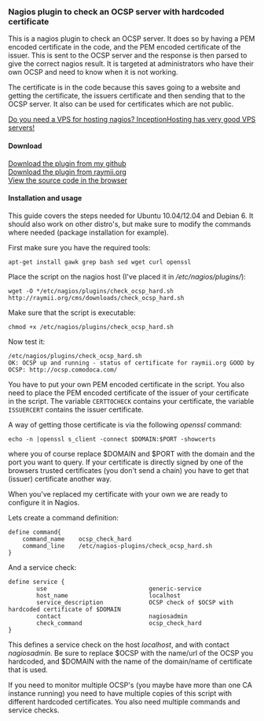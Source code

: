### Nagios plugin to check an OCSP server with hardcoded certificate 

This is a nagios plugin to check an OCSP server. It does so by having a PEM encoded certificate in the code, and the PEM encoded certificate of the issuer. This is sent to the OCSP server and the response is then parsed to give the correct nagios result. It is targeted at administrators who have their own OCSP and need to know when it is not working. 

The certificate is in the code because this saves going to a website and getting the certificate, the issuers certificate and then sending that to the OCSP server. It also can be used for certificates which are not public.

[Do you need a VPS for hosting nagios? InceptionHosting has very good VPS servers!](http://clients.inceptionhosting.com/aff.php?aff=083)

#### Download

[Download the plugin from my github](https://raw.github.com/RaymiiOrg/nagios/)  
[Download the plugin from raymii.org](https://raymii.org/cms/content/downloads/check_ocsp_hard.sh)  
[View the source code in the browser](https://raymii.org/cms/content/downloads/check_ocsp_hard.sh.txt)  

#### Installation and usage

This guide covers the steps needed for Ubuntu 10.04/12.04 and Debian 6. It should also work on other distro's, but make sure to modify the commands where needed (package installation for example).

First make sure you have the required tools:

    apt-get install gawk grep bash sed wget curl openssl

Place the script on the nagios host (I've placed it in */etc/nagios/plugins/*):

    wget -O */etc/nagios/plugins/check_ocsp_hard.sh http://raymii.org/cms/downloads/check_ocsp_hard.sh

Make sure that the script is executable:

    chmod +x /etc/nagios/plugins/check_ocsp_hard.sh

Now test it:

    /etc/nagios/plugins/check_ocsp_hard.sh
    OK: OCSP up and running - status of certificate for raymii.org GOOD by OCSP: http://ocsp.comodoca.com/

You have to put your own PEM encoded certificate in the script. You also need to place the PEM encoded certificate of the issuer of your certificate in the script. The variable `CERTTOCHECK` contains your certificate, the variable `ISSUERCERT` contains the issuer certificate.

A way of getting those certificate is via the following *openssl* command:

    echo -n |openssl s_client -connect $DOMAIN:$PORT -showcerts

where you of course replace $DOMAIN and $PORT with the domain and the port you want to query. If your certificate is directly signed by one of the browsers trusted certificates (you don't send a chain) you have to get that (issuer) certificate another way. 


When you've replaced my certificate with your own we are ready to configure it in Nagios.

Lets create a command definition:

    define command{
        command_name    ocsp_check_hard
        command_line    /etc/nagios-plugins/check_ocsp_hard.sh
    }

And a service check:

    define service {
            use                             generic-service
            host_name                       localhost
            service_description             OCSP check of $OCSP with hardcoded certificate of $DOMAIN
            contact                         nagiosadmin                 
            check_command                   ocsp_check_hard
    }

This defines a service check on the host *localhost*, and with contact *nagiosadmin*. Be sure to replace $OCSP with the name/url of the OCSP you hardcoded, and $DOMAIN with the name of the domain/name of certificate that is used. 

If you need to monitor multiple OCSP's (you maybe have more than one CA instance running) you need to have multiple copies of this script with different hardcoded certificates. You also need multiple commands and service checks.


